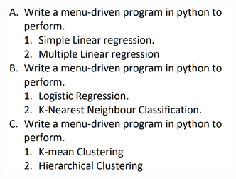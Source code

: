 ![Screenshot](https://raw.githubusercontent.com/AyeRaj/MachineLearning/master/MenuDrivenMLPractice/MenuPage.png)
